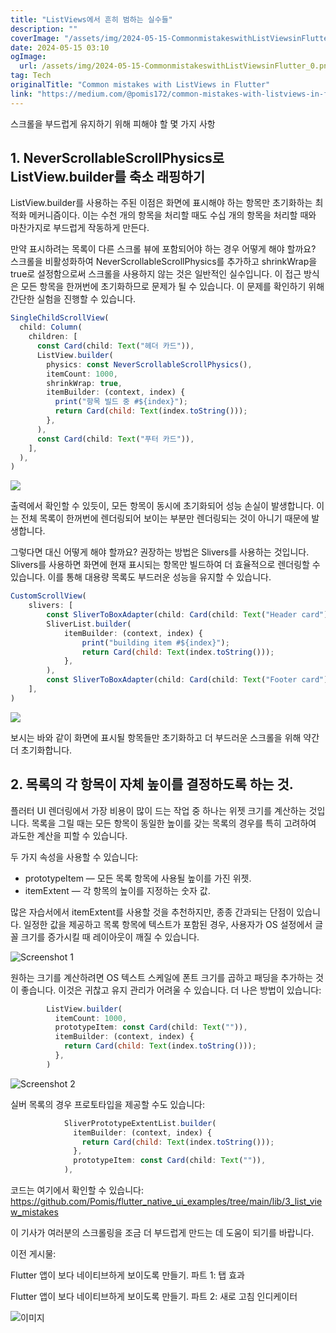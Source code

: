 ```yaml
---
title: "ListViews에서 흔히 범하는 실수들"
description: ""
coverImage: "/assets/img/2024-05-15-CommonmistakeswithListViewsinFlutter_0.png"
date: 2024-05-15 03:10
ogImage:
  url: /assets/img/2024-05-15-CommonmistakeswithListViewsinFlutter_0.png
tag: Tech
originalTitle: "Common mistakes with ListViews in Flutter"
link: "https://medium.com/@pomis172/common-mistakes-with-listviews-in-flutter-f22e7dacfaf7"
---
```


스크롤을 부드럽게 유지하기 위해 피해야 할 몇 가지 사항

## 1. NeverScrollableScrollPhysics로 ListView.builder를 축소 래핑하기

ListView.builder를 사용하는 주된 이점은 화면에 표시해야 하는 항목만 초기화하는 최적화 메커니즘이다. 이는 수천 개의 항목을 처리할 때도 수십 개의 항목을 처리할 때와 마찬가지로 부드럽게 작동하게 만든다.

만약 표시하려는 목록이 다른 스크롤 뷰에 포함되어야 하는 경우 어떻게 해야 할까요? 스크롤을 비활성화하여 NeverScrollableScrollPhysics를 추가하고 shrinkWrap을 true로 설정함으로써 스크롤을 사용하지 않는 것은 일반적인 실수입니다. 이 접근 방식은 모든 항목을 한꺼번에 초기화하므로 문제가 될 수 있습니다. 이 문제를 확인하기 위해 간단한 실험을 진행할 수 있습니다.

```js
SingleChildScrollView(
  child: Column(
    children: [
      const Card(child: Text("헤더 카드")),
      ListView.builder(
        physics: const NeverScrollableScrollPhysics(),
        itemCount: 1000,
        shrinkWrap: true,
        itemBuilder: (context, index) {
          print("항목 빌드 중 #${index}");
          return Card(child: Text(index.toString()));
        },
      ),
      const Card(child: Text("푸터 카드")),
    ],
  ),
)
```

<img src="/assets/img/2024-05-15-CommonmistakeswithListViewsinFlutter_0.png" />

출력에서 확인할 수 있듯이, 모든 항목이 동시에 초기화되어 성능 손실이 발생합니다. 이는 전체 목록이 한꺼번에 렌더링되어 보이는 부분만 렌더링되는 것이 아니기 때문에 발생합니다.

그렇다면 대신 어떻게 해야 할까요? 권장하는 방법은 Slivers를 사용하는 것입니다. Slivers를 사용하면 화면에 현재 표시되는 항목만 빌드하여 더 효율적으로 렌더링할 수 있습니다. 이를 통해 대용량 목록도 부드러운 성능을 유지할 수 있습니다.

```js
CustomScrollView(
	slivers: [
		const SliverToBoxAdapter(child: Card(child: Text("Header card"))),
		SliverList.builder(
			itemBuilder: (context, index) {
				print("building item #${index}");
				return Card(child: Text(index.toString()));
			},
		),
		const SliverToBoxAdapter(child: Card(child: Text("Footer card"))),
	],
)
```

<img src="/assets/img/2024-05-15-CommonmistakeswithListViewsinFlutter_1.png" />

보시는 바와 같이 화면에 표시될 항목들만 초기화하고 더 부드러운 스크롤을 위해 약간 더 초기화합니다.

## 2. 목록의 각 항목이 자체 높이를 결정하도록 하는 것.

플러터 UI 렌더링에서 가장 비용이 많이 드는 작업 중 하나는 위젯 크기를 계산하는 것입니다. 목록을 그릴 때는 모든 항목이 동일한 높이를 갖는 목록의 경우를 특히 고려하여 과도한 계산을 피할 수 있습니다.

두 가지 속성을 사용할 수 있습니다:

- prototypeItem — 모든 목록 항목에 사용될 높이를 가진 위젯.
- itemExtent — 각 항목의 높이를 지정하는 숫자 값.

많은 자습서에서 itemExtent를 사용할 것을 추천하지만, 종종 간과되는 단점이 있습니다. 일정한 값을 제공하고 목록 항목에 텍스트가 포함된 경우, 사용자가 OS 설정에서 글꼴 크기를 증가시킬 때 레이아웃이 깨질 수 있습니다.

![Screenshot 1](/assets/img/2024-05-15-CommonmistakeswithListViewsinFlutter_2.png)

원하는 크기를 계산하려면 OS 텍스트 스케일에 폰트 크기를 곱하고 패딩을 추가하는 것이 좋습니다. 이것은 귀찮고 유지 관리가 어려울 수 있습니다. 더 나은 방법이 있습니다:

```js
        ListView.builder(
          itemCount: 1000,
          prototypeItem: const Card(child: Text("")),
          itemBuilder: (context, index) {
            return Card(child: Text(index.toString()));
          },
        )
```

![Screenshot 2](/assets/img/2024-05-15-CommonmistakeswithListViewsinFlutter_3.png)

실버 목록의 경우 프로토타입을 제공할 수도 있습니다:

```js
            SliverPrototypeExtentList.builder(
              itemBuilder: (context, index) {
                return Card(child: Text(index.toString()));
              },
              prototypeItem: const Card(child: Text("")),
            ),
```

코드는 여기에서 확인할 수 있습니다: https://github.com/Pomis/flutter_native_ui_examples/tree/main/lib/3_list_view_mistakes

이 기사가 여러분의 스크롤링을 조금 더 부드럽게 만드는 데 도움이 되기를 바랍니다.

이전 게시물:

Flutter 앱이 보다 네이티브하게 보이도록 만들기. 파트 1: 탭 효과

Flutter 앱이 보다 네이티브하게 보이도록 만들기. 파트 2: 새로 고침 인디케이터

![이미지](/assets/img/2024-05-15-CommonmistakeswithListViewsinFlutter_4.png)
